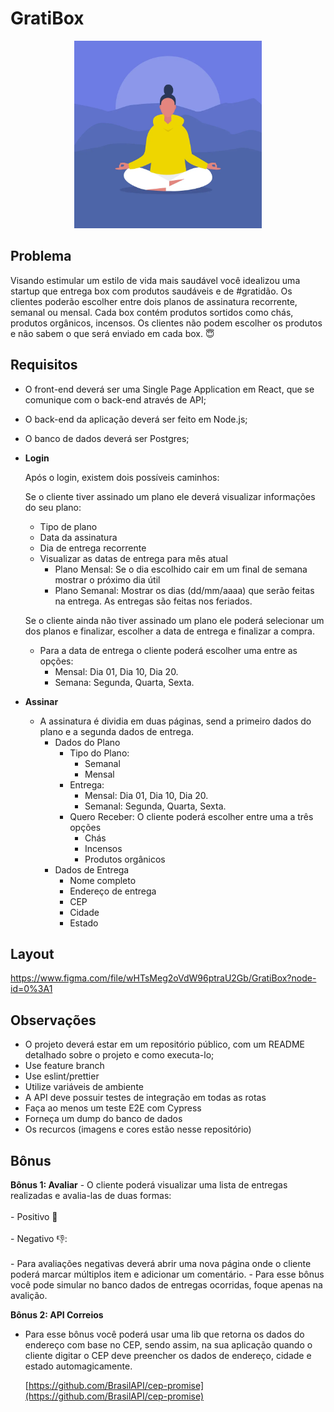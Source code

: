 # GratiBox

<p align="center" >
<img src="https://github.com/driven-exercises/Projeto-GratiBox/blob/a09f21f55810dd55c09230dd88ed027151e81043/image05.webp" width="300" height="300"/>
</p>


## Problema

Visando estimular um estilo de vida mais saudável você idealizou uma startup que entrega box com produtos saudáveis e de #gratidão. Os clientes poderão escolher entre dois planos de assinatura recorrente, semanal ou mensal. Cada box contém produtos sortidos como chás, produtos orgânicos, incensos. Os clientes não podem escolher os produtos e não sabem o que será enviado em cada box. 😇


## Requisitos
- O front-end deverá ser uma Single Page Application em React, que se comunique com o back-end através de API;
- O back-end da aplicação deverá ser feito em Node.js;
- O banco de dados deverá ser Postgres;

- **Login**
    
    Após o login, existem dois possíveis caminhos:
    
    Se o cliente tiver assinado um plano ele deverá visualizar informações do seu plano:
    
    - Tipo de plano
    - Data da assinatura
    - Dia de entrega recorrente
    - Visualizar as datas de entrega para mês atual
        - Plano Mensal: Se o dia escolhido cair em um final de semana mostrar o próximo dia útil
        - Plano Semanal: Mostrar os dias (dd/mm/aaaa) que serão feitas na entrega. As entregas são feitas nos feriados.
    
    Se o cliente ainda não tiver assinado um plano ele poderá selecionar um dos planos e finalizar, escolher a data de entrega e finalizar a compra.
    
    - Para a data de entrega o cliente poderá escolher uma entre as opções:
        - Mensal: Dia 01, Dia 10, Dia 20.
        - Semana: Segunda, Quarta, Sexta.

- **Assinar**
    - A assinatura é dividia em duas páginas, send a primeiro dados do plano e a segunda dados de entrega.
        - Dados do Plano
            - Tipo do Plano:
                - Semanal
                - Mensal
            - Entrega:
                - Mensal: Dia 01, Dia 10, Dia 20.
                - Semanal: Segunda, Quarta, Sexta.
            - Quero Receber: O cliente poderá escolher entre uma a três opções
                - Chás
                - Incensos
                - Produtos orgânicos
        - Dados de Entrega
            - Nome completo
            - Endereço de entrega
            - CEP
            - Cidade
            - Estado

## Layout 

https://www.figma.com/file/wHTsMeg2oVdW96ptraU2Gb/GratiBox?node-id=0%3A1

## Observações

- O projeto deverá estar em um repositório público, com um README detalhado sobre o projeto e como executa-lo;
- Use feature branch
- Use eslint/prettier
- Utilize variáveis de ambiente
- A API deve possuir testes de integração em todas as rotas
- Faça ao menos um teste E2E com Cypress
- Forneça um dump do banco de dados
- Os recurcos (imagens e cores estão nesse repositório)

## Bônus


**Bônus 1: Avaliar**
    - O cliente poderá visualizar uma lista de entregas realizadas e avalia-las de duas formas:
</br></br>
    - Positivo 🙏 </br></br>
    - Negativo 👎: </br>  
    - Para avaliações negativas deverá abrir uma nova página onde o cliente poderá marcar múltiplos item e adicionar um comentário.
    - Para esse bônus você pode simular no banco dados de entregas ocorridas, foque apenas na avalição.


**Bônus 2: API Correios**
- Para esse bônus você poderá usar uma lib que retorna os dados do endereço com base no CEP, sendo assim, na sua aplicação quando o cliente digitar o CEP deve preencher os dados de endereço, cidade e estado automagicamente.
    
    [https://github.com/BrasilAPI/cep-promise](https://github.com/BrasilAPI/cep-promise)
